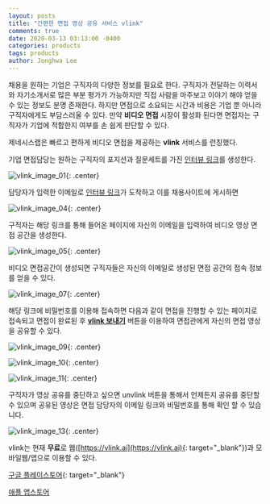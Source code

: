 ```yaml
---
layout: posts
title: "간편한 면접 영상 공유 서비스 vlink"
comments: true
date: 2020-03-13 03:13:00 -0400
categories: products
tags: products
author: Jonghwa Lee
---
```

채용을 원하는 기업은 구직자의 다양한 정보를 필요로 한다. 구직자가 전달하는 이력서와 자기소개서로 많은 부분 평가가 가능하지만 직접 사람을 마주보고 이야기 해야 얻을 수 있는 정보도 분명 존재한다. 하지만 면접으로 소요되는 시간과 비용은 기업 뿐 아니라 구직자에게도 부담스러울 수 있다. 만약 <b>비디오 면접</b> 시장이 활성화 된다면 면접자는 구직자가 기업에 적합한지 여부를 손 쉽게 판단할 수 있다. 

제네시스랩은 빠르고 편하게 비디오 면접을 제공하는 <b>vlink</b> 서비스를 런칭했다.

기업 면접담당는 원하는 구직자의 포지션과 질문세트를 가진 <u>인터뷰 링크</u>를 생성한다.

![vlink_image_01](/assets/images/vlink/vlink_image_01.png){: .center}

담당자가 입력한 이메일로 <u>인터뷰 링크</u>가 도착하고 이를 채용사이트에 게시하면

![vlink_image_04](/assets/images/vlink/vlink_image_04.png){: .center}

구직자는 해당 링크를 통해 들어온 페이지에 자신의 이메일을 입력하여 비디오 영상 면접 공간을 생성한다.

![vlink_image_05](/assets/images/vlink/vlink_image_05.png){: .center}

비디오 면접공간이 생성되면 구직자들은 자신의 이메일로 생성된 면접 공간의 접속 정보를 얻을 수 있다.

![vlink_image_07](/assets/images/vlink/vlink_image_07.png){: .center}

해당 링크에 비밀번호를 이용해 접속하면 다음과 같이 면접을 진행할 수 있는 페이지로 접속되고 면접이 완료된 후 <b><u>vlink 보내기</u></b> 버튼을 이용하여 면접관에게 자신의 면접 영상을 공유할 수 있다.

![vlink_image_09](/assets/images/vlink/vlink_image_09.png){: .center}

![vlink_image_10](/assets/images/vlink/vlink_image_10.png){: .center}

![vlink_image_11](/assets/images/vlink/vlink_image_11.png){: .center}

구직자가 영상 공유를 중단하고 싶으면 unvlink 버튼을 통해서 언제든지 공유를 중단할 수 있으며 공유된 영상은 면접 담당자의 이메일 링크와 비밀번호를 통해 확인 할 수 있습니다.

![vlink_image_13](/assets/images/vlink/vlink_image_13.png){: .center}

vlink는 현재 <b>무료</b>로 웹([https://vlink.ai](https://vlink.ai){: target="_blank"})과 모바일웹/앱으로 이용할 수 있다.

[구글 플레이스토어](https://play.google.com/store/apps/details?id=ai.genesislab.vlink){: target="_blank"}

[애플 앱스토어](https://apps.apple.com/us/app/vlink-answer-in-video/id1496928779)
